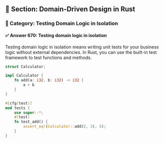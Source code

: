 ## 📘 Section: Domain-Driven Design in Rust
### 🔹 Category: Testing Domain Logic in Isolation
#### ✅ Answer 670: Testing domain logic in isolation

Testing domain logic in isolation means writing unit tests for your business logic without external dependencies. In Rust, you can use the built-in test framework to test functions and methods.

```rust
struct Calculator;

impl Calculator {
    fn add(a: i32, b: i32) -> i32 {
        a + b
    }
}

#[cfg(test)]
mod tests {
    use super::*;
    #[test]
    fn test_add() {
        assert_eq!(Calculator::add(2, 3), 5);
    }
}
```
